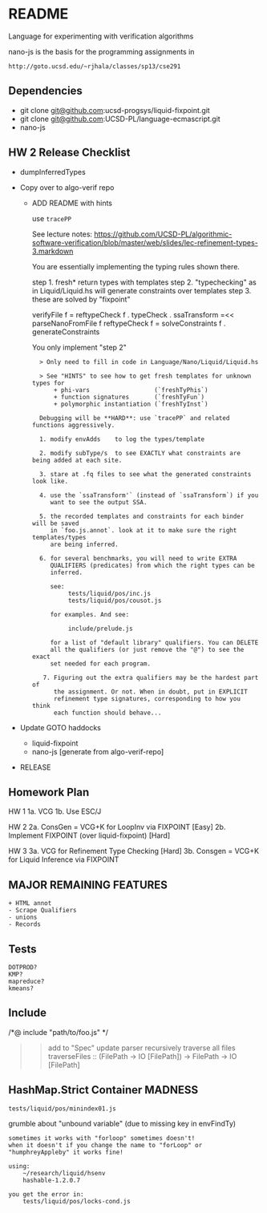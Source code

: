README
=======

Language for experimenting with verification algorithms

nano-js is the basis for the programming assignments in 

    http://goto.ucsd.edu/~rjhala/classes/sp13/cse291

Dependencies
------------

* git clone git@github.com:ucsd-progsys/liquid-fixpoint.git 
* git clone git@github.com:UCSD-PL/language-ecmascript.git
* nano-js

HW 2 Release Checklist
----------------------

* dumpInferredTypes

* Copy over to algo-verif repo
    
    - ADD README with hints
        
        use `tracePP`
        
        See lecture notes: https://github.com/UCSD-PL/algorithmic-software-verification/blob/master/web/slides/lec-refinement-types-3.markdown
        
        You are essentially implementing the typing rules shown there.

        step 1. fresh* return types with templates
        step 2. "typechecking" as in Liquid/Liquid.hs will generate constraints over templates
        step 3. these are solved by "fixpoint"

        verifyFile f   = reftypeCheck f . typeCheck . ssaTransform =<< parseNanoFromFile f
        reftypeCheck f = solveConstraints f . generateConstraints  
        
        You only implement "step 2" 
        
            > Only need to fill in code in Language/Nano/Liquid/Liquid.hs

            > See "HINTS" to see how to get fresh templates for unknown types for 
                + phi-vars                  (`freshTyPhis`)
                + function signatures       (`freshTyFun`)
                + polymorphic instantiation (`freshTyInst`)

            Debugging will be **HARD**: use `tracePP` and related functions aggressively.

            1. modify envAdds    to log the types/template
            
            2. modify subType/s  to see EXACTLY what constraints are being added at each site.
            
            3. stare at .fq files to see what the generated constraints look like.
            
            4. use the `ssaTransform'` (instead of `ssaTransform`) if you
               want to see the output SSA.
            
            5. the recorded templates and constraints for each binder will be saved 
               in `foo.js.annot`. look at it to make sure the right templates/types 
               are being inferred.
            
            6. for several benchmarks, you will need to write EXTRA
               QUALIFIERS (predicates) from which the right types can be
               inferred.

               see:
                    tests/liquid/pos/inc.js
                    tests/liquid/pos/cousot.js
               
               for examples. And see:

                    include/prelude.js

               for a list of "default library" qualifiers. You can DELETE
               all the qualifiers (or just remove the "@") to see the exact
               set needed for each program.

             7. Figuring out the extra qualifiers may be the hardest part of
                the assignment. Or not. When in doubt, put in EXPLICIT 
                refinement type signatures, corresponding to how you think
                each function should behave...

            


* Update GOTO haddocks
    
    - liquid-fixpoint
    - nano-js [generate from algo-verif-repo]
    

* RELEASE

Homework Plan
-------------

HW 1
1a. VCG 
1b. Use ESC/J

HW 2
2a. ConsGen = VCG+K for LoopInv via FIXPOINT    [Easy]
2b. Implement FIXPOINT (over liquid-fixpoint)   [Hard]

HW 3
3a. VCG for Refinement Type Checking            [Hard]
3b. Consgen = VCG+K for Liquid Inference via FIXPOINT

MAJOR REMAINING FEATURES
------------------------

    + HTML annot
    - Scrape Qualifiers
    - unions
    - Records

Tests
-----

    DOTPROD?
    KMP?
    mapreduce?
    kmeans?

Include
-------

/*@ include "path/to/foo.js" */
  >> add to "Spec"
  >> update parser
  >> recursively traverse all files
          traverseFiles :: (FilePath -> IO [FilePath]) -> FilePath -> IO [FilePath]

HashMap.Strict Container MADNESS
--------------------------------

    tests/liquid/pos/minindex01.js

grumble about "unbound variable" (due to missing key in envFindTy)

    sometimes it works with "forloop" sometimes doesn't!
    when it doesn't if you change the name to "forLoop" or
    "humphreyAppleby" it works fine!

    using: 
        ~/research/liquid/hsenv
        hashable-1.2.0.7

    you get the error in:
        tests/liquid/pos/locks-cond.js

